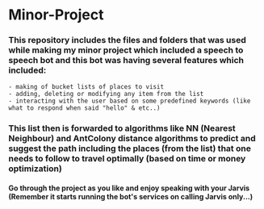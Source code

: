 # Minor-Project

### This repository includes the files and folders that was used while making my minor project which included a speech to speech bot and this bot was having several features which included: 
    - making of bucket lists of places to visit 
    - adding, deleting or modifying any item from the list
    - interacting with the user based on some predefined keywords (like what to respond when said "hello" & etc..)
### This list then is forwarded to algorithms like NN (Nearest Neighbour) and AntColony distance algorithms to predict and suggest the path including the places (from the list) that one needs to follow to travel optimally (based on time or money optimization)

#### Go through the project as you like and enjoy speaking with your Jarvis (Remember it starts running the bot's services on calling Jarvis only...)